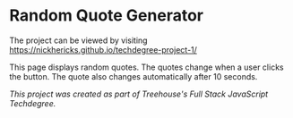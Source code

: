 # Random Quote Generator

The project can be viewed by visiting https://nickhericks.github.io/techdegree-project-1/

This page displays random quotes. The quotes change when a user clicks the button. The quote also changes automatically after 10 seconds.

_This project was created as part of Treehouse's *Full Stack JavaScript Techdegree*._
